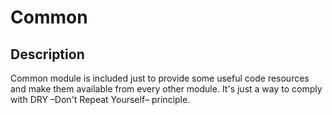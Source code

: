 # Common

## Description

Common module is included just to provide some useful code resources and make them available
from every other module. It's just a way to comply with DRY –Don't Repeat Yourself–
principle.